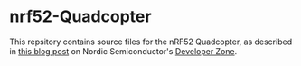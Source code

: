 # nrf52-Quadcopter

This repsitory contains source files for the nRF52 Quadcopter, as described in [this blog post](https://devzone.nordicsemi.com/blogs/1005/nrf52-quadcopter/) on Nordic Semiconductor's [Developer Zone](https://devzone.nordicsemi.com). 
